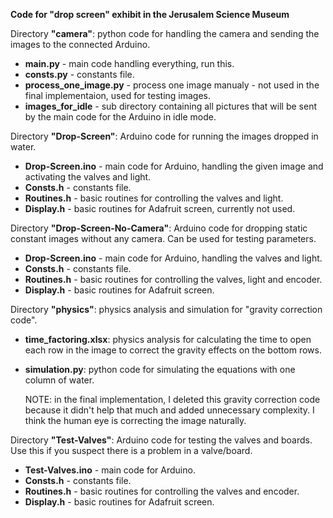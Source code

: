 **Code for "drop screen" exhibit in the Jerusalem Science Museum**

Directory **"camera"**: python code for handling the camera and sending the images to the connected Arduino.
- **main.py** - main code handling everything, run this.
- **consts.py** - constants file.
- **process_one_image.py** - process one image manualy - not used in the final implementaion, used for testing images.
- **images_for_idle** - sub directory containing all pictures that will be sent by the main code for the Arduino in idle mode.

Directory **"Drop-Screen"**: Arduino code for running the images dropped in water.
- **Drop-Screen.ino** - main code for Arduino, handling the given image and activating the valves and light.
- **Consts.h** - constants file.
- **Routines.h** - basic routines for controlling the valves and light.
- **Display.h** - basic routines for Adafruit screen, currently not used.

Directory **"Drop-Screen-No-Camera"**: Arduino code for dropping static constant images without any camera. Can be used for testing parameters.
- **Drop-Screen.ino** - main code for Arduino, handling the valves and light.
- **Consts.h** - constants file.
- **Routines.h** - basic routines for controlling the valves, light and encoder.
- **Display.h** - basic routines for Adafruit screen.

Directory **"physics"**: physics analysis and simulation for "gravity correction code".
- **time_factoring.xlsx**: physics analysis for calculating the time to open each row in the image to correct the gravity effects on the bottom rows.
-  **simulation.py**: python code for simulating the equations with one column of water.

    NOTE: in the final implementation, I deleted this gravity correction code because it didn't help that much and added unnecessary complexity.
    I think the human eye is correcting the image naturally.

Directory **"Test-Valves"**: Arduino code for testing the valves and boards. Use this if you suspect there is a problem in a valve/board.
- **Test-Valves.ino** - main code for Arduino.
- **Consts.h** - constants file.
- **Routines.h** - basic routines for controlling the valves and encoder.
- **Display.h** - basic routines for Adafruit screen.
